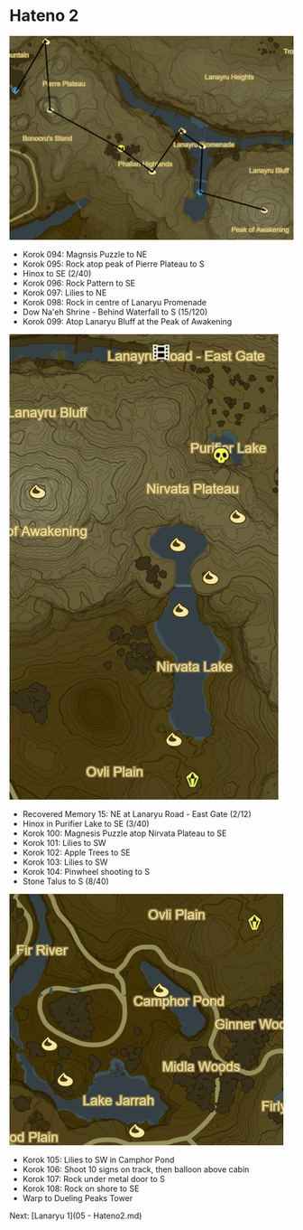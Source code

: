 # Hateno 2

![Hateno6](images/Hateno6.PNG)

* Korok 094: Magnsis Puzzle to NE
* Korok 095: Rock atop peak of Pierre Plateau to S
* Hinox to SE (2/40)
* Korok 096: Rock Pattern to SE
* Korok 097: Lilies to NE
* Korok 098: Rock in centre of Lanaryu Promenade
* Dow Na'eh Shrine - Behind Waterfall to S (15/120)
* Korok 099: Atop Lanaryu Bluff at the Peak of Awakening

![Hateno7](images/Hateno7.PNG)

* Recovered Memory 15: NE at Lanaryu Road - East Gate (2/12)
* Hinox in Purifier Lake to SE (3/40)
* Korok 100: Magnesis Puzzle atop Nirvata Plateau to SE
* Korok 101: Lilies to SW
* Korok 102: Apple Trees to SE
* Korok 103: Lilies to SW
* Korok 104: Pinwheel shooting to S
* Stone Talus to S (8/40)

![Hateno8](images/Hateno8.PNG)

* Korok 105: Lilies to SW in Camphor Pond
* Korok 106: Shoot 10 signs on track, then balloon above cabin
* Korok 107: Rock under metal door to S
* Korok 108: Rock on shore to SE
* Warp to Dueling Peaks Tower

Next: [Lanaryu 1](05 - Hateno2.md)
